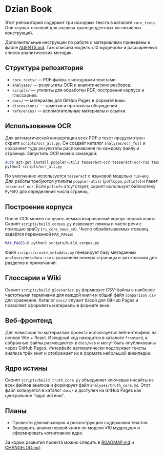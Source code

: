 # Dzian Book

Этот репозиторий содержит три исходных текста в каталоге `core_texts`. Они служат основой для анализа трансцендентных когнитивных конструкций.

Дополнительные инструкции по работе с материалами приведены в файле [AGENTS.md](AGENTS.md). Там описана модель «10 мудрецов» и расширенный список аналитических методик.

## Структура репозитория

- `core_texts/` — PDF‑файлы с исходными текстами.
- `analyses/` — результаты OCR и аналитических разборов.
- `scripts/` — утилиты для обработки PDF, построения корпуса и глоссариев.
- `docs/` — материалы для GitHub Pages в формате вики.
- `discussions/` — заметки и протоколы обсуждений.
- `references/` — вспомогательные материалы и ссылки.

## Использование OCR

Для автоматической конвертации всех PDF в текст предусмотрен скрипт `scripts/ocr_all.py`. Он создаёт каталог `analyses/ocr_full` и сохраняет туда результаты распознавания по каждому файлу и странице. Запустить OCR можно командой:

```bash
sudo apt-get install poppler-utils tesseract-ocr tesseract-ocr-rus tesseract-ocr-eng
python3 scripts/ocr_all.py
```

По умолчанию используется `tesseract` с языковой моделью `rus+eng`. Для работы требуются утилиты `poppler-utils` (`pdftoppm`, `pdfinfo`) и пакет `tesseract-ocr`. Если `pdfinfo` отсутствует, скрипт использует библиотеку `PyPDF2` для определения числа страниц.

## Построение корпуса

После OCR можно получить лемматизированный корпус первой книги. Скрипт `scripts/build_corpus.py` извлекает леммы и части речи с помощью spaCy (`ru_core_news_sm`). Число обрабатываемых страниц задаётся переменной `MAX_PAGES`:

```bash
MAX_PAGES=5 python3 scripts/build_corpus.py
```

Файл `scripts/create_metadata.py` генерирует базу метаданных `analyses/metadata.csv` с указанием номера страницы и заготовками для разделов и примечаний.

## Глоссарии и Wiki

Скрипт `scripts/build_glossaries.py` формирует CSV-файлы с наиболее частотными терминами для каждой книги и общий файл `comparison.csv` для сравнения. Каталог `docs/` служит базой для GitHub Pages и позволяет оформлять материалы в формате вики.

## Веб-фронтенд

Для навигации по материалам проекта используется веб-интерфейс на основе Vite + React. Исходный код находится в каталоге `frontend`, а собранные файлы размещаются в `docs/web` и могут быть опубликованы через GitHub Pages. Интерфейс автоматически подгружает тексты анализа трёх книг и отображает их в формате небольшой википедии.

## Ядро истины

Скрипт `scripts/build_truth_core.py` объединяет ключевые инсайты из всех файлов анализа и формирует файл `analyses/truth_core.md`. Этот файл копируется в каталог `docs/` и доступен на GitHub Pages как центральное "ядро истины".

## Планы

- Провести декомпозицию и реконструкцию содержания текстов.
- Завершить анализ первой книги по модели «10 мудрецов» и сформировать когнитивное ядро.

За ходом развития проекта можно следить в [ROADMAP.md](ROADMAP.md) и [CHANGELOG.md](CHANGELOG.md).

